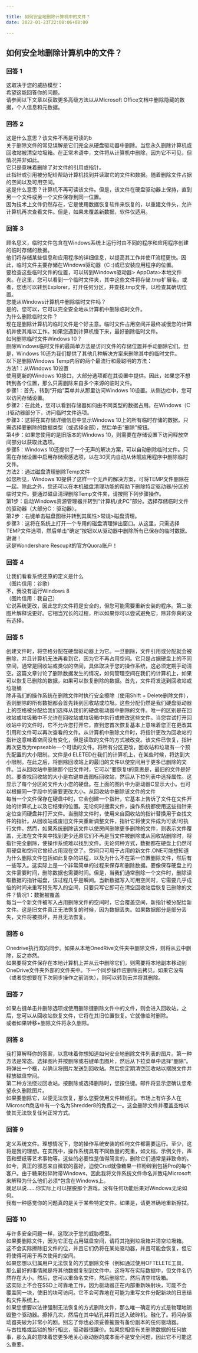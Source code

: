 ```yaml
---

title: 如何安全地删除计算机中的文件？
date: 2022-01-23T22:08:06+08:00

---
```





## 如何安全地删除计算机中的文件？  
### 回答 1
这取决于您的威胁模型：  
希望这能回答你的问题。  
请参阅以下文章以获取更多高级方法以从Microsoft Office文档中删除隐藏的数据，个人信息和元数据。  
### 回答 2
这是什么意思？该文件不再是可读的b  
关于删除文件的常见误解是它们完全从硬盘驱动器中删除。当您永久删除计算机或回收站被清空垃圾箱。在正常术语中，文件将从计算机中删除，因为它不可见，但情况并非如此。  
它只是意味着删除了对文件的引用或指针。  
此指针或引用被分配给帮助计算机找到并读取它的文件和数据。随着删除文件占据的空间以及可用空间。  
这是什么意思？计算机不再可读该文件。但是，该文件在硬盘驱动器上保持，直到另一个文件或另一个文件保存到同一位置。  
因为技术上文件仍然存在，它是使用数据恢复软件来恢复的，以重建文件头，允许计算机再次查看文件。但是，如果未覆盖新数据，软件仅适用。  
### 回答 3
顾名思义，临时文件包含在Windows系统上运行时由不同的程序和应用程序创建的临时存储的数据。  
他们将存储某些信息和应用程序的详细信息，以提高其工作并使IT流程更快。因此，临时文件主要存储在Windows驱动器（C :)或已安装应用程序的位置。  
要检查这些临时文件的位置，可以转到Windows驱动器> AppData>本地文件夹。在这里，您可以看到一个临时文件夹，其中这些文件将存储.tmp扩展名。或者，您也可以转到Explorer，打开任何分区，并查找.tmp文件，以检查其确切位置。  
您能从Windows计算机中删除临时文件吗？  
是的，您可以，它可以完全安全地从计算机中删除临时文件。  
为什么删除临时文件？  
现在是删除计算机的临时文件是个好主意。临时文件占用空间并最终减慢您的计算机并使其难以工作。如果您遇到计算机慢下来，最好删除临时文件。  
如何删除临时文件Windows 10？  
删除Windows临时文件的最简单方法是访问文件的存储位置并手动删除它们。但是，Windows 10还为我们提供了其他几种解决方案来删除其中的临时文件。  
以下是删除Windows Temp内容的两个最流行和最聪明的方法：  
方法1：从Windows 10设置  
使用更新的Windows 10接口，大部分选项都在其设置中提供。因此，如果您不想转到各个位置，那么只需删除来自多个来源的临时文件。  
步骤1：首先，转到“开始”菜单并从那里访问Windows 10设置。从侧边栏中，您可以访问存储设置。  
步骤2：在此处，您可以看到存储器如何由不同类型的数据占用。在Windows（C :)驱动器部分下，访问临时文件选项。  
步骤3：这将在其存储详细信息中显示Windows 10上的所有临时存储的数据。只需选择要删除的数据类型（或选择全部），然后单击“删除”按钮。  
第4步：如果您使用的是旧版本的Windows 10，则需要在存储设置下访问释放空间部分以获取此选项。  
步骤5：Windows 10还提供了一个无声的解决方案，可以自动删除临时文件。只需在存储设置中启用存储索感选项，以在30天内自动从休眠应用程序中删除临时文件。  
方法2：通过磁盘清理删除Temp文件  
如您所见，Windows 10提供了这样一个无声的解决方案，可将TEMP文件删除在一起。除此之外，您还可以在本机磁盘清理功能的帮助下删除特定驱动器/分区的临时文件。要通过磁盘清理删除Temp文件夹，请按照下列步骤操作。  
第1步：启动Windows资源管理器并转到“计算机/此PC”部分。选择存储临时文件的驱动器（大部分C：驱动器）。  
第2步：右键单击磁盘图标并转到其属性>常规>磁盘清理。  
步骤3：这将在系统上打开一个专用的磁盘清理弹出窗口。从这里，只需选择TEMP文件选项，然后单击“确定”按钮以从驱动器中删除所有已保存的临时数据。  
谢谢！  
这是Wondershare Rescupit的官方Quora账户！  
### 回答 4
让我们看看系统还原的定义是什么  
（图片信用：谷歌）  
不，我没有运行Windows 8  
（图片信用：我自己）  
它说系统更改，因此您的文件将是安全的，但您可能需要重新安装的程序。第二张图片解释说更好。它相当冗长的过程，所以如果你可以尝试避免它，除非你真的没有选择。  
### 回答 5
创建文件时，将空格分配在硬盘驱动器上为它。一旦删除，文件引用或分配就会被删除，并且计算机无法再看到它，因为它不再占用空间。它只是占据硬盘上的不同空间，通常是回收站或类似的空间，具体取决于您的操作系统，这必须定期手动清空。这篇文章讨论了删除数据发生的情况，如何管理空间在我们的计算机上，如果可以恢复已删除的数据，如果可以恢复删除的数据。首先，文件将发送到回收站或垃圾桶  
除非我们的操作系统在删除文件时执行安全擦除（使用Shift + Delete删除文件），否则删除的所有数据都会首先转到回收站或垃圾。这些分配仍然是我们硬盘驱动器上的空格被分配给我们选择从我们的硬盘驱动器中删除的文件。唯一的区别是在回收站或垃圾箱中不允许在回收站或垃圾箱中执行或修改这些文件。当您尝试打开回收站中的文件时，它不允许您打开它，直到您首次恢复基本上意味着您正在更改其引用和文件可以再次查看的文件。从计算机中删除文件时，将指针更改为回收站的指针这意味着空间没有变化，但是读取的文件的方式被改变。该文件已恢复，指针再次更改为repseable一个可读的文件。将所有分区更改，回收站和垃圾有一个预先配置的大小限制。文件是d ELETED在我们的计算机上，在某些时候，将达到大小限制。在此之后，将删除回收站上的最旧的文件以使空间用于更多已删除的文件。当从回收站中删除那个旧文件时，它可以“要恢复t的意思是，最旧的文件是好的。要查找回收站的大小是右键单击图标回收站，然后从下拉列表中选择属性。这显示了每个分区的文件大小您的硬盘。在上面的图片中为驱动器C显示大小。也可以根据同一字段中的需要更改大小。从回收站中删除该文件的文件  
每当一个文件保存在硬盘中时，它会创建一个指针，它基本上告诉了文件在文件开始的计算机上以及它结束的位置。无论何时搜索文件，操作系统都使用这些指针来定位空间硬盘并打开文件。当删除文件时，使用来自回收站的指针替换用于查找文件的指针。从回收站或废旧文件夹重新调整文件，指针它将使文件成为可读/可执行文件。然而，如果系统删除该文件以使房间删除更多删除的文件，则表示文件覆盖，无法在文件夹中找到更少还原它们不再是当文件被删除或从回收站删除时，将指针完全删除，使操作系统难以找到文件。无论何种方式，数据都在硬盘上仍然可用硬盘和空间它曾经占用现在空了。空间只可用于占用的新文件.ONE可能想知道为什么删除文件包括如此复杂的进程，以及为什么不在第一位置删除文件，然后有一些写入。这实际上是一个非常简单的过程来保存和删除数据。要像保存硬盘上的文件需要时间，删除数据也需要时间。但是，当我们通常删除一个文件时，删除读取数据的指针磁盘，该过程几乎是瞬间。当新数据写入可用空间时，它需要几乎成倍的时间来重写预先写入的空间，只要只写它即可在清空回收站后恢复已删除的文件？情况1：数据被覆盖  
每当一个新文件被写入占用删除文件的空间时，它会覆盖空间，新指针被分配给新文件。这是旧文件真正无法恢复的时候，因为数据丢失。如果数据部分是部分丢失，文件将被损坏，并且无法恢复。  
### 回答 6
Onedrive执行双向同步。如果从本地OnedRive文件夹中删除文件，则将从云中删除，反之亦然。  
如果要将文件保存在本地计算机上并从云中删除它们，则需要将本地副本移动到OneDrive文件夹外部的文件夹中。下一个同步操作应删除云拷贝。如果它没有（或者您想要在下次同步操作之前消失），则可以转到云并将其删除。  
### 回答 7
如果右键单击并删除选项或使用删除键删除文件中的文件，则会进入回收站。之后，您可以从回收站恢复文件，它将在其旧位置恢复。它就像临时删除。  
或者如果转移+删除文件将永久删除。  
### 回答 8
我打算解释你的答案，以意味着你想知道如何安全地删除文件列表的图片。第一种方法是常态。选择图片并按删除或右键单击图片，然后从下拉菜单中选择“删除”。将弹出一个框，以确认将图片发送到回收站。然后您定期清空回收站以摆脱文件并释放磁盘空间。  
第二种方法绕过回收站。按删除或选择删除时，您按住<Shift>键。邮件将显示您确认您希望永久删除图片。  
如果要删除它，以便无法恢复，那么您要使用文件碎纸机。市场上有许多人在Microsoft商店中有一个名为Shredder8的免费之一。这会删除文件并覆盖空格以使其无法恢复任何正常方式。  
### 回答 9
定义系统文件。理想情况下，您的操作系统安装的任何文件都需要运行。至少，这将是我的理想。在实践中，操作系统具有不同数量的死重，如文档，示例文件，声音和壁纸等艺术事物等。这些的必要性是值得简言的，删除它们通常是非致命的。  
如今，真正的邪恶来自微软的喜好，迫使Crud就像糖果一样粉碎到包括Pro的每个客户。由于糖果粉碎附带Windows，因此我将文件系统文件命名并致电Microsoft来解释为什么他们必须*包含在Windows上。  
就足以说......你实际上可以摆脱那个游戏，没有任何功能后果对Windows无论如何。  
我有一种感觉你的问题真的是关于某些特定文件。如果是，请更准确地重新擦拭。  
### 回答 10
与许多安全问题一样，这取决于您的威胁模型。  
如果要删除文件，因为它正在占用磁盘空间，请将其拖到垃圾箱并清空垃圾箱。  
这不会实际擦除旧文件的位，并且它们仍将在某处驱动器，并且可能会恢复，但它将使得可用于再次使用的空间。  
如果您想以归属用户无法恢复的方式删除文件（例如通过使用OFTELETE工具，那么最好的事情就是将其他数据复制到文件中。这将写在实际数据中，但文件名仍然存在大小。然后，您可以重命名文件，然后删除它，然后清空垃圾箱。  
这实际上不会在SSD上可靠地工作，因为驱动器正在内部重新映射块，可能不会覆盖同一块，使旧的块可访问。它不会可靠地在可能为重写文件分配新块的日志结构文件系统上。  
如果您想要以法律强制无法恢复的方式删除文件，那么唯一确定的方式是物理地销毁整个驱动器。擦掉几次，然后在其中钻孔并将其送入破碎机。融化了。将闪存驱动器突破为非常小的剧。别忘了你也必须妥善摧毁有备份副本的任何驱动器。  
与古拉格或监狱的旅行相比，驱动器很廉价。如果您相信有关删除数据的任何故事，那么真的意味着您更多地关心驱动器的成本而不是安全问题，因此它不可能这么重要。  
